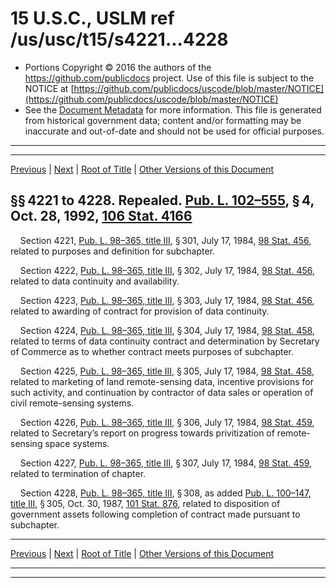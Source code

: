 ---
---

# 15 U.S.C., USLM ref /us/usc/t15/s4221...4228

* Portions Copyright © 2016 the authors of the https://github.com/publicdocs project.
  Use of this file is subject to the NOTICE at [https://github.com/publicdocs/uscode/blob/master/NOTICE](https://github.com/publicdocs/uscode/blob/master/NOTICE)
* See the [Document Metadata](././../../../../..//README.md) for more information.
  This file is generated from historical government data; content and/or formatting may be inaccurate and out-of-date and should not be used for official purposes.

----------
----------

[Previous](./../../../../..//us/usc/t15/ch68/schIII/m__us_usc_t15_ch68_schIII.md) | [Next](./../../../../..//us/usc/t15/ch68/schIV/m__us_usc_t15_ch68_schIV.md) | [Root of Title](./../../../../../) | [Other Versions of this Document](https://publicdocs.github.io/go/links?ns=uslm&ref=%2Fus%2Fusc%2Ft15%2Fs4221...4228)

## §§ 4221 to 4228. Repealed. [Pub. L. 102–555][/us/pl/102/555], § 4, Oct. 28, 1992, [106 Stat. 4166][/us/stat/106/4166]

    Section 4221, [Pub. L. 98–365, title III][/us/pl/98/365/tIII], § 301, July 17, 1984, [98 Stat. 456][/us/stat/98/456], related to purposes and definition for subchapter.

    Section 4222, [Pub. L. 98–365, title III][/us/pl/98/365/tIII], § 302, July 17, 1984, [98 Stat. 456][/us/stat/98/456], related to data continuity and availability.

    Section 4223, [Pub. L. 98–365, title III][/us/pl/98/365/tIII], § 303, July 17, 1984, [98 Stat. 456][/us/stat/98/456], related to awarding of contract for provision of data continuity.

    Section 4224, [Pub. L. 98–365, title III][/us/pl/98/365/tIII], § 304, July 17, 1984, [98 Stat. 458][/us/stat/98/458], related to terms of data continuity contract and determination by Secretary of Commerce as to whether contract meets purposes of subchapter.

    Section 4225, [Pub. L. 98–365, title III][/us/pl/98/365/tIII], § 305, July 17, 1984, [98 Stat. 458][/us/stat/98/458], related to marketing of land remote-sensing data, incentive provisions for such activity, and continuation by contractor of data sales or operation of civil remote-sensing systems.

    Section 4226, [Pub. L. 98–365, title III][/us/pl/98/365/tIII], § 306, July 17, 1984, [98 Stat. 459][/us/stat/98/459], related to Secretary’s report on progress towards privitization of remote-sensing space systems.

    Section 4227, [Pub. L. 98–365, title III][/us/pl/98/365/tIII], § 307, July 17, 1984, [98 Stat. 459][/us/stat/98/459], related to termination of chapter.

    Section 4228, [Pub. L. 98–365, title III][/us/pl/98/365/tIII], § 308, as added [Pub. L. 100–147, title III][/us/pl/100/147/tIII], § 305, Oct. 30, 1987, [101 Stat. 876][/us/stat/101/876], related to disposition of government assets following completion of contract made pursuant to subchapter.

----------

[Previous](./../../../../..//us/usc/t15/ch68/schIII/m__us_usc_t15_ch68_schIII.md) | [Next](./../../../../..//us/usc/t15/ch68/schIV/m__us_usc_t15_ch68_schIV.md) | [Root of Title](./../../../../../) | [Other Versions of this Document](https://publicdocs.github.io/go/links?ns=uslm&ref=%2Fus%2Fusc%2Ft15%2Fs4221...4228)

----------
----------

[/us/pl/102/555]: https://publicdocs.github.io/go/links?ns=uslm&ref=%2Fus%2Fpl%2F102%2F555
[/us/stat/106/4166]: https://publicdocs.github.io/go/links?ns=uslm&ref=%2Fus%2Fstat%2F106%2F4166
[/us/pl/98/365/tIII]: https://publicdocs.github.io/go/links?ns=uslm&ref=%2Fus%2Fpl%2F98%2F365%2FtIII
[/us/stat/98/456]: https://publicdocs.github.io/go/links?ns=uslm&ref=%2Fus%2Fstat%2F98%2F456
[/us/pl/98/365/tIII]: https://publicdocs.github.io/go/links?ns=uslm&ref=%2Fus%2Fpl%2F98%2F365%2FtIII
[/us/stat/98/456]: https://publicdocs.github.io/go/links?ns=uslm&ref=%2Fus%2Fstat%2F98%2F456
[/us/pl/98/365/tIII]: https://publicdocs.github.io/go/links?ns=uslm&ref=%2Fus%2Fpl%2F98%2F365%2FtIII
[/us/stat/98/456]: https://publicdocs.github.io/go/links?ns=uslm&ref=%2Fus%2Fstat%2F98%2F456
[/us/pl/98/365/tIII]: https://publicdocs.github.io/go/links?ns=uslm&ref=%2Fus%2Fpl%2F98%2F365%2FtIII
[/us/stat/98/458]: https://publicdocs.github.io/go/links?ns=uslm&ref=%2Fus%2Fstat%2F98%2F458
[/us/pl/98/365/tIII]: https://publicdocs.github.io/go/links?ns=uslm&ref=%2Fus%2Fpl%2F98%2F365%2FtIII
[/us/stat/98/458]: https://publicdocs.github.io/go/links?ns=uslm&ref=%2Fus%2Fstat%2F98%2F458
[/us/pl/98/365/tIII]: https://publicdocs.github.io/go/links?ns=uslm&ref=%2Fus%2Fpl%2F98%2F365%2FtIII
[/us/stat/98/459]: https://publicdocs.github.io/go/links?ns=uslm&ref=%2Fus%2Fstat%2F98%2F459
[/us/pl/98/365/tIII]: https://publicdocs.github.io/go/links?ns=uslm&ref=%2Fus%2Fpl%2F98%2F365%2FtIII
[/us/stat/98/459]: https://publicdocs.github.io/go/links?ns=uslm&ref=%2Fus%2Fstat%2F98%2F459
[/us/pl/98/365/tIII]: https://publicdocs.github.io/go/links?ns=uslm&ref=%2Fus%2Fpl%2F98%2F365%2FtIII
[/us/pl/100/147/tIII]: https://publicdocs.github.io/go/links?ns=uslm&ref=%2Fus%2Fpl%2F100%2F147%2FtIII
[/us/stat/101/876]: https://publicdocs.github.io/go/links?ns=uslm&ref=%2Fus%2Fstat%2F101%2F876


